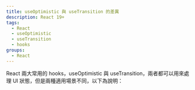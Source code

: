 ```yaml
---
title: useOptimistic 與 useTransition 的差異
description: React 19+
tags:
  - React
  - useOptimistic
  - useTransition
  - hooks
groups:
  - React
---
```





React 兩大常用的 hooks，useOptimistic 與 useTransition，兩者都可以用來處理 UI 狀態，但是兩種適用場景不同，以下為說明：